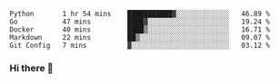 <!--START_SECTION:waka-->
```text
Python       1 hr 54 mins    ███████████▓░░░░░░░░░░░░░   46.89 % 
Go           47 mins         ████▓░░░░░░░░░░░░░░░░░░░░   19.24 % 
Docker       40 mins         ████▒░░░░░░░░░░░░░░░░░░░░   16.71 % 
Markdown     22 mins         ██▒░░░░░░░░░░░░░░░░░░░░░░   09.07 % 
Git Config   7 mins          ▓░░░░░░░░░░░░░░░░░░░░░░░░   03.12 % 
```
<!--END_SECTION:waka-->

### Hi there 👋

<!--
**DnC275/DnC275** is a ✨ _special_ ✨ repository because its `README.md` (this file) appears on your GitHub profile.

Here are some ideas to get you started:

- 🔭 I’m currently working on ...
- 🌱 I’m currently learning ...
- 👯 I’m looking to collaborate on ...
- 🤔 I’m looking for help with ...
- 💬 Ask me about ...
- 📫 How to reach me: ...
- 😄 Pronouns: ...
- ⚡ Fun fact: ...
-->
